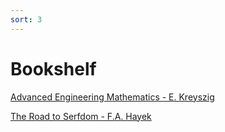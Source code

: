 ```yaml
---
sort: 3
---
```


# Bookshelf

<!-- {% include list.liquid all=true %} -->

[Advanced Engineering Mathematics - E. Kreyszig](http://www.bau.edu.jo/UserPortal/UserProfile/PostsAttach/59003_3812_1.pdf)


[The Road to Serfdom - F.A. Hayek](https://ctheory.sitehost.iu.edu/img/Hayek_The_Road_to_Serfdom.pdf)
